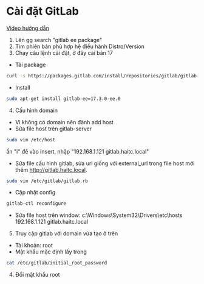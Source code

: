 # Cài đặt GitLab

[Video hướng dẫn](https://www.youtube.com/watch?v=Q6C5CoUxMuQ&list=PLsvroIvFNP1KU8foUeCC-hbJbqnAggWL2&index=13)

1. Lên gg search "gitlab ee package"
2. Tìm phiên bản phù hợp hệ điều hành Distro/Version
3. Chạy câu lệnh cài đặt, ở đây cài bản 17

- Tải package

``` sh
curl -s https://packages.gitlab.com/install/repositories/gitlab/gitlab-ee/script.deb.sh | sudo bash
```

- Install

``` sh
sudo apt-get install gitlab-ee=17.3.0-ee.0
```

4. Cấu hình domain

- Vì không có domain nên đành add host
- Sửa file host trên gitlab-server

``` sh
sudo vim /etc/host
```

ấn "i" để vào insert, nhập "192.168.1.121 gitlab.haitc.local"

- Sửa file cấu hình gitlab, sửa url giống với external_url trong file host mới thêm <http://gitlab.haitc.local>.

``` sh
sudo vim /etc/gitlab/gitlab.rb
```

- Cập nhật config

``` sh
gitlab-ctl reconfigure
```

- Sửa file host trên window: c:\Windows\System32\Drivers\etc\hosts
 192.168.1.121 gitlab.haitc.local

5. Truy cập gitlab với domain vừa tạo ở trên

- Tài khoản: root
- Mật khẩu mặc định lấy trong

``` sh
cat /etc/gitlab/initial_root_password
```

4. Đổi mật khẩu root
